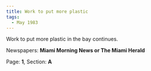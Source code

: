 ```yaml
---  
title: Work to put more plastic  
tags:  
  - May 1983  
---  
```

  
Work to put more plastic in the bay continues.  
  
Newspapers: **Miami Morning News or The Miami Herald**  
  
Page: **1**, Section: **A** 
